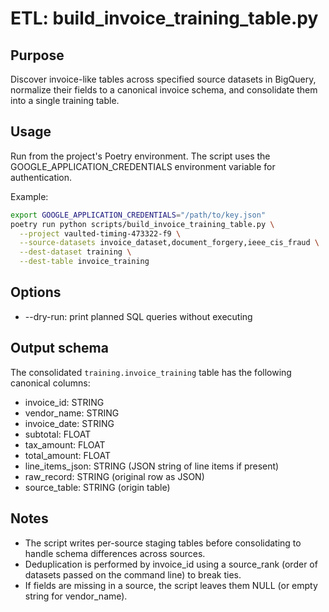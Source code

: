 ETL: build_invoice_training_table.py
=================================

Purpose
-------
Discover invoice-like tables across specified source datasets in BigQuery, normalize their fields to a canonical invoice schema, and consolidate them into a single training table.

Usage
-----
Run from the project's Poetry environment. The script uses the GOOGLE_APPLICATION_CREDENTIALS environment variable for authentication.

Example:

```bash
export GOOGLE_APPLICATION_CREDENTIALS="/path/to/key.json"
poetry run python scripts/build_invoice_training_table.py \
  --project vaulted-timing-473322-f9 \
  --source-datasets invoice_dataset,document_forgery,ieee_cis_fraud \
  --dest-dataset training \
  --dest-table invoice_training
```

Options
-------
- --dry-run: print planned SQL queries without executing

Output schema
-------------
The consolidated `training.invoice_training` table has the following canonical columns:

- invoice_id: STRING
- vendor_name: STRING
- invoice_date: STRING
- subtotal: FLOAT
- tax_amount: FLOAT
- total_amount: FLOAT
- line_items_json: STRING (JSON string of line items if present)
- raw_record: STRING (original row as JSON)
- source_table: STRING (origin table)

Notes
-----
- The script writes per-source staging tables before consolidating to handle schema differences across sources.
- Deduplication is performed by invoice_id using a source_rank (order of datasets passed on the command line) to break ties.
- If fields are missing in a source, the script leaves them NULL (or empty string for vendor_name).
